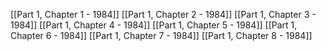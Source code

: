[[Part 1, Chapter 1 - 1984]]
[[Part 1, Chapter 2 - 1984]]
[[Part 1, Chapter 3 - 1984]]
[[Part 1, Chapter 4 - 1984]]
[[Part 1, Chapter 5 - 1984]]
[[Part 1, Chapter 6 - 1984]]
[[Part 1, Chapter 7 - 1984]]
[[Part 1, Chapter 8 - 1984]]